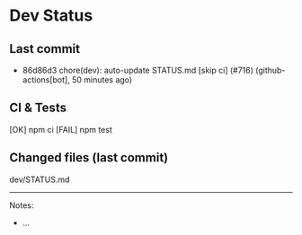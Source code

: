 # Dev Status

## Last commit
- 86d86d3 chore(dev): auto-update STATUS.md [skip ci] (#716) (github-actions[bot], 50 minutes ago)
## CI & Tests
[OK] npm ci
[FAIL] npm test

## Changed files (last commit)
dev/STATUS.md

---
Notes:
- ...
